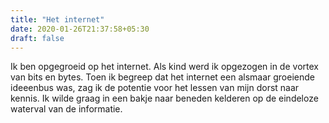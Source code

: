 ```yaml
---
title: "Het internet"
date: 2020-01-26T21:37:58+05:30
draft: false
---
```


Ik ben opgegroeid op het internet. Als kind werd ik opgezogen in de vortex van bits en bytes. Toen ik begreep dat het internet een alsmaar groeiende ideeenbus was, zag ik de potentie voor het lessen van mijn dorst naar kennis. Ik wilde graag in een bakje naar beneden kelderen op de eindeloze waterval van de informatie.
